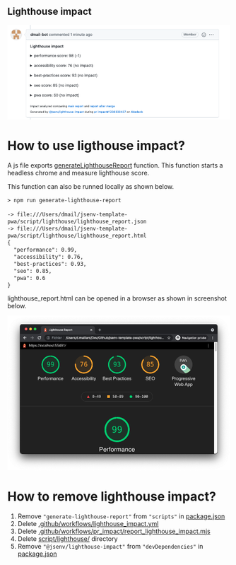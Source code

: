 ## Lighthouse impact

![stuff](./lighthouse_impact.png)

# How to use ligthouse impact?

A js file exports [generateLighthouseReport](../../script/lighthouse/generate_lighthouse_report.mjs) function. This function starts a headless chrome and measure lighthouse score.

This function can also be runned locally as shown below.

```console
> npm run generate-lighthouse-report

-> file:///Users/dmail/jsenv-template-pwa/script/lighthouse/lighthouse_report.json
-> file:///Users/dmail/jsenv-template-pwa/script/lighthouse/lighthouse_report.html
{
  "performance": 0.99,
  "accessibility": 0.76,
  "best-practices": 0.93,
  "seo": 0.85,
  "pwa": 0.6
}
```

lighthouse_report.html can be opened in a browser as shown in screenshot below.

![stuff](./lighthouse_report.png)

# How to remove lighthouse impact?

1. Remove `"generate-lighthouse-report"` from `"scripts"` in [package.json](../../package.json#L24)
2. Delete [.github/workflows/lighthouse_impact.yml](../../.github/workflows/file_size_impact.yml)
3. Delete [.github/workflows/pr_impact/report_lighthouse_impact.mjs](../../.github/workflows/pr_impact/report_lighthouse_impact.mjs)
4. Delete [script/lighthouse/](../../script/lighthouse/) directory
5. Remove `"@jsenv/lighthouse-impact"` from `"devDependencies"` in [package.json](../../package.json#L48)
